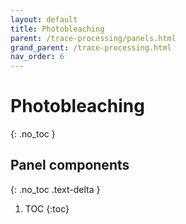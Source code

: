 ```yaml
---
layout: default
title: Photobleaching
parent: /trace-processing/panels.html
grand_parent: /trace-processing.html
nav_order: 6
---
```


# Photobleaching
{: .no_toc }

## Panel components
{: .no_toc .text-delta }

1. TOC
{:toc}



